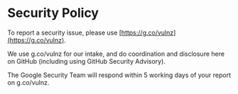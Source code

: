 # Security Policy

To report a security issue, please use [https://g.co/vulnz](https://g.co/vulnz).

We use g.co/vulnz for our intake, and do coordination and disclosure here on
GitHub (including using GitHub Security Advisory).

The Google Security Team will respond within 5 working days of your report on g.co/vulnz.
